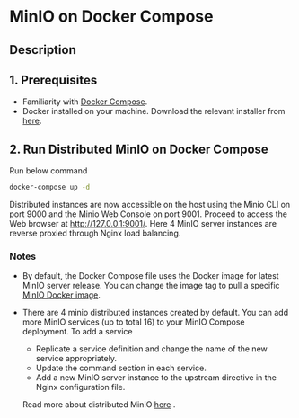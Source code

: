 # MinIO on Docker Compose

## Description

## 1. Prerequisites

* Familiarity with [Docker Compose](https://docs.docker.com/compose/overview/).
* Docker installed on your machine. Download the relevant installer
  from [here](https://www.docker.com/community-edition#/download).

## 2. Run Distributed MinIO on Docker Compose

Run below command

```bash
docker-compose up -d
```

Distributed instances are now accessible on the host using the Minio CLI on port 9000
and the Minio Web Console on port 9001. Proceed to access the Web browser at <http://127.0.0.1:9001/>. Here 4 MinIO
server instances are reverse proxied
through Nginx load balancing.

### Notes

* By default, the Docker Compose file uses the Docker image for latest MinIO server release. You can change the image
  tag to pull a specific [MinIO Docker image](https://hub.docker.com/r/minio/minio/).

* There are 4 minio distributed instances created by default. You can add more MinIO services (up to total 16) to your
  MinIO Compose deployment. To add a service
    * Replicate a service definition and change the name of the new service appropriately.
    * Update the command section in each service.
    * Add a new MinIO server instance to the upstream directive in the Nginx configuration file.

  Read more about distributed
  MinIO [here](https://min.io/docs/minio/container/operations/install-deploy-manage/deploy-minio-single-node-multi-drive.html)
  .
